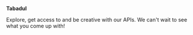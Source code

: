 **Tabadul**

Explore, get access to and be creative with our APIs.
We can't wait to see what you come up with!


